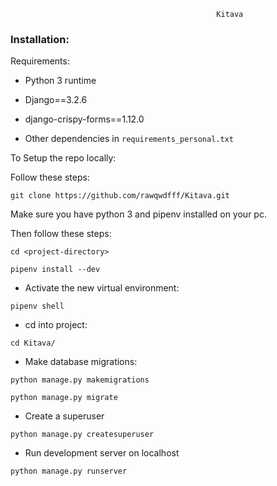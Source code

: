                                                   Kitava


### Installation:

Requirements:

- Python 3 runtime
- Django==3.2.6
- django-crispy-forms==1.12.0

- Other dependencies in `requirements_personal.txt`

To Setup the repo locally:

Follow these steps:

```
git clone https://github.com/rawqwdfff/Kitava.git
```

Make sure you have python 3 and pipenv installed on your pc.

Then follow these steps:

```
cd <project-directory>
```

```
pipenv install --dev
```

- Activate the new virtual environment:

```
pipenv shell
```

- cd into project:

```
cd Kitava/
```

- Make database migrations:

```
python manage.py makemigrations

python manage.py migrate
```

- Create a superuser

```
python manage.py createsuperuser
```

- Run development server on localhost

```
python manage.py runserver
```
